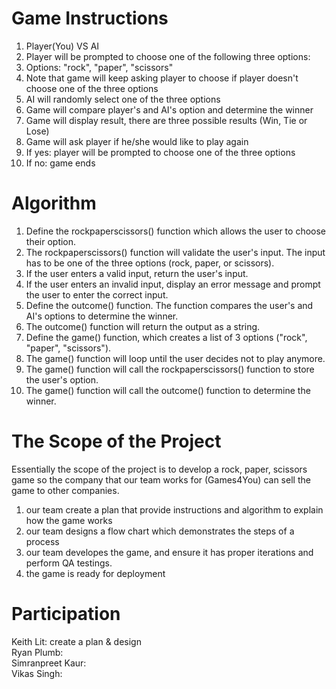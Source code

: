 # Game Instructions
1) Player(You) VS AI <br>
2) Player will be prompted to choose one of the following three options: <br>
3) Options: "rock", "paper", "scissors" <br>
4) Note that game will keep asking player to choose if player doesn't choose one of the three options <br>
5) AI will randomly select one of the three options <br>
6) Game will compare player's and AI's option and determine the winner <br>
7) Game will display result, there are three possible results (Win, Tie or Lose) <br>
8) Game will ask player if he/she would like to play again <br>
9) If yes: player will be prompted to choose one of the three options <br>
10) If no: game ends <br>

# Algorithm
1) Define the rockpaperscissors() function which allows the user to choose their option.<br>
2) The rockpaperscissors() function will validate the user's input. The input has to be one of the three options (rock, paper, or scissors).<br>
3) If the user enters a valid input, return the user's input.<br>
4) If the user enters an invalid input, display an error message and prompt the user to enter the correct input.<br>
5) Define the outcome() function. The function compares the user's and AI's options to determine the winner.<br>
6) The outcome() function will return the output as a string.<br>
7) Define the game() function, which creates a list of 3 options ("rock", "paper", "scissors").<br>
8) The game() function will loop until the user decides not to play anymore.<br>
9) The game() function will call the rockpaperscissors() function to store the user's option.<br>
10) The game() function will call the outcome() function to determine the winner.<br>

# The Scope of the Project
Essentially the scope of the project is to develop a rock, paper, scissors game so the company that our team works for (Games4You) can sell the game to other companies. <br>
1) our team create a plan that provide instructions and algorithm to explain how the game works <br>
2) our team designs a flow chart which demonstrates the steps of a process <br>
3) our team developes the game, and ensure it has proper iterations and perform QA testings. <br>
4) the game is ready for deployment <br>

# Participation
Keith Lit: create a plan & design <br>
Ryan Plumb: <br>
Simranpreet Kaur: <br>
Vikas Singh: <br>
